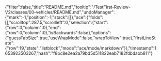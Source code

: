 {"filter":false,"title":"README.md","tooltip":"/TestFirst-Review-V2/classes/00-vehicles/README.md","undoManager":{"mark":-1,"position":-1,"stack":[]},"ace":{"folds":[],"scrolltop":287.5,"scrollleft":0,"selection":{"start":{"row":0,"column":0},"end":{"row":0,"column":0},"isBackwards":false},"options":{"guessTabSize":true,"useWrapMode":false,"wrapToView":true},"firstLineState":{"row":19,"state":"listblock","mode":"ace/mode/markdown"}},"timestamp":1653923503267,"hash":"f8bc8e2ea2a79bd5d511822eab7182fdbdabb811"}
